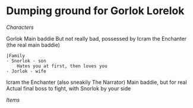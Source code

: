 # Dumping ground for Gorlok Lorelok

*Characters*

Gorlok
    Main baddie
    But not really bad, possessed by Icram the Enchanter (the real main baddie)

    |Family
    - Snorlok - son
        Hates you at first, then loves you
    - Jorlok - wife

Icram the Enchanter (also sneakily The Narrator)
    Main baddie, but for real
    Actual final boss to fight, with Snorlok by your side

*Items*

